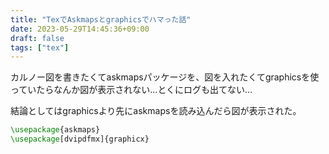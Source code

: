```yaml
---
title: "TexでAskmapsとgraphicsでハマった話"
date: 2023-05-29T14:45:36+09:00
draft: false
tags: ["tex"]
---
```


カルノー図を書きたくてaskmapsパッケージを、図を入れたくてgraphicsを使っていたらなんか図が表示されない…とくにログも出てない…

結論としてはgraphicsより先にaskmapsを読み込んだら図が表示された。
```tex
\usepackage{askmaps}
\usepackage[dvipdfmx]{graphicx}
```


